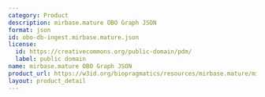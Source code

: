 ```yaml
---
category: Product
description: mirbase.mature OBO Graph JSON
format: json
id: obo-db-ingest.mirbase.mature.json
license:
  id: https://creativecommons.org/public-domain/pdm/
  label: public domain
name: mirbase.mature OBO Graph JSON
product_url: https://w3id.org/biopragmatics/resources/mirbase.mature/mirbase.mature.json
layout: product_detail
---
```

